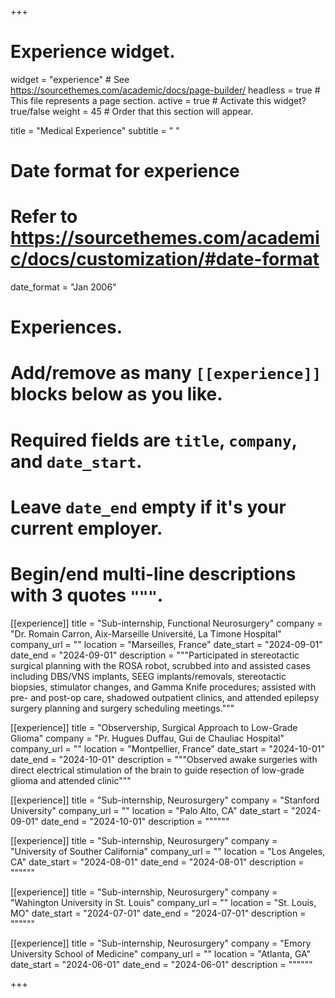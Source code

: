 +++
# Experience widget.
widget = "experience"  # See https://sourcethemes.com/academic/docs/page-builder/
headless = true  # This file represents a page section.
active = true  # Activate this widget? true/false
weight = 45  # Order that this section will appear.

title = "Medical Experience"
subtitle = " "

# Date format for experience
#   Refer to https://sourcethemes.com/academic/docs/customization/#date-format
date_format = "Jan 2006"

# Experiences.
#   Add/remove as many `[[experience]]` blocks below as you like.
#   Required fields are `title`, `company`, and `date_start`.
#   Leave `date_end` empty if it's your current employer.
#   Begin/end multi-line descriptions with 3 quotes `"""`.

[[experience]]
  title = "Sub-internship, Functional Neurosurgery"
  company = "Dr. Romain Carron, Aix-Marseille Université, La Timone Hospital"
  company_url = ""
  location = "Marseilles, France"
  date_start = "2024-09-01"
  date_end = "2024-09-01"
  description = """Participated in stereotactic surgical planning with the ROSA robot, scrubbed into and assisted cases including DBS/VNS implants, SEEG implants/removals, stereotactic biopsies, stimulator changes, and Gamma Knife procedures; assisted with pre- and post-op care, shadowed outpatient clinics, and attended epilepsy surgery planning and surgery scheduling meetings."""

[[experience]]
  title = "Observership, Surgical Approach to Low-Grade Glioma"
  company = "Pr. Hugues Duffau, Gui de Chauliac Hospital"
  company_url = ""
  location = "Montpellier, France"
  date_start = "2024-10-01"
  date_end = "2024-10-01"
  description = """Observed awake surgeries with direct electrical stimulation of the brain to guide resection of low-grade glioma and attended clinic"""

[[experience]]
  title = "Sub-internship, Neurosurgery"
  company = "Stanford University"
  company_url = ""
  location = "Palo Alto, CA"
  date_start = "2024-09-01"
  date_end = "2024-10-01"
  description = """"""

  [[experience]]
  title = "Sub-internship, Neurosurgery"
  company = "University of Souther California"
  company_url = ""
  location = "Los Angeles, CA"
  date_start = "2024-08-01"
  date_end = "2024-08-01"
  description = """"""

  [[experience]]
  title = "Sub-internship, Neurosurgery"
  company = "Wahington University in St. Louis"
  company_url = ""
  location = "St. Louis, MO"
  date_start = "2024-07-01"
  date_end = "2024-07-01"
  description = """"""

  [[experience]]
  title = "Sub-internship, Neurosurgery"
  company = "Emory University School of Medicine"
  company_url = ""
  location = "Atlanta, GA"
  date_start = "2024-06-01"
  date_end = "2024-06-01"
  description = """"""
  
+++
